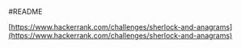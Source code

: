 #README

[https://www.hackerrank.com/challenges/sherlock-and-anagrams](https://www.hackerrank.com/challenges/sherlock-and-anagrams)
